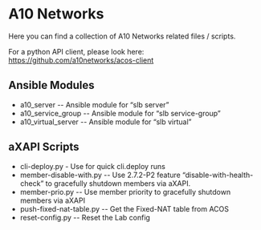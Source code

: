 # A10 Networks
Here you can find a collection of A10 Networks related files / scripts.

For a python API client, please look here: https://github.com/a10networks/acos-client

## Ansible Modules
* a10_server  -- Ansible module for “slb server”
* a10_service_group -- Ansible module for “slb service-group”
* a10_virtual_server -- Ansible module for “slb virtual”

## aXAPI Scripts
* cli-deploy.py - Use for quick cli.deploy runs
* member-disable-with.py -- Use 2.7.2-P2 feature “disable-with-health-check” to gracefully shutdown members via aXAPI.
* member-prio.py -- Use member priority to gracefully shutdown members via aXAPI
* push-fixed-nat-table.py -- Get the Fixed-NAT table from ACOS
* reset-config.py -- Reset the Lab config
